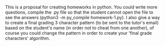 This is a proposal for creating homeworks in python. 
You could write more questions, compile the .py file so that the student cannot open the file to see the answers (python3 -m py_compile homework-1.py).
I also give a way to create a final grading 3 character pattern (to be sent to the tutor's email) based on the student's name (in order not to cheat from one another), of course you could change the pattern in order to create your 'final grade characters' algorithm.
